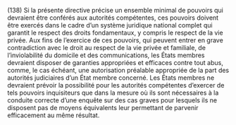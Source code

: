 (138) Si la présente directive précise un ensemble minimal de pouvoirs qui devraient être conférés aux autorités compétentes, ces pouvoirs doivent être exercés dans le cadre d’un système juridique national complet qui garantit le respect des droits fondamentaux, y compris le respect de la vie privée. Aux fins de l’exercice de ces pouvoirs, qui peuvent entrer en grave contradiction avec le droit au respect de la vie privée et familiale, de l’inviolabilité du domicile et des communications, les États membres devraient disposer de garanties appropriées et efficaces contre tout abus, comme, le cas échéant, une autorisation préalable appropriée de la part des autorités judiciaires d’un État membre concerné. Les États membres ne devraient prévoir la possibilité pour les autorités compétentes d’exercer de tels pouvoirs inquisiteurs que dans la mesure où ils sont nécessaires à la conduite correcte d’une enquête sur des cas graves pour lesquels ils ne disposent pas de moyens équivalents leur permettant de parvenir efficacement au même résultat.